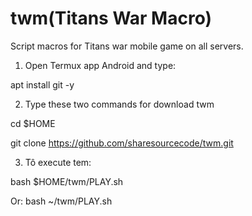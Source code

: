 # twm(Titans War Macro)
Script macros for Titans war mobile game on all servers.

1. Open Termux app Android and type:

apt install git -y


2. Type these two commands for download twm

cd $HOME

git clone https://github.com/sharesourcecode/twm.git


3. Tô execute tem:

bash $HOME/twm/PLAY.sh

Or:
bash ~/twm/PLAY.sh
